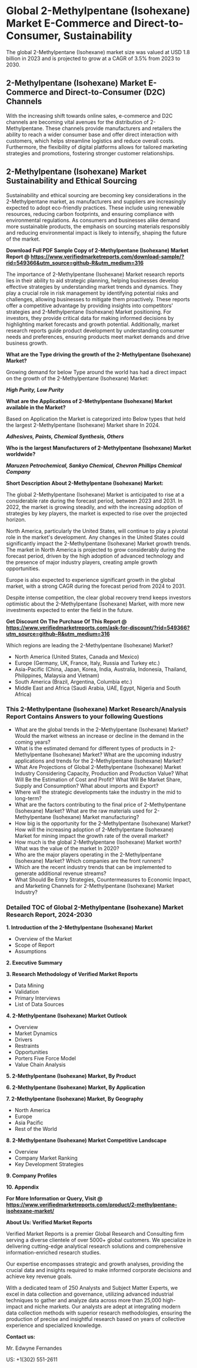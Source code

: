 <h1>Global 2-Methylpentane (Isohexane) Market E-Commerce and Direct-to-Consumer, Sustainability</h1><p class=""><p>The global 2-Methylpentane (Isohexane) market size was valued at USD 1.8 billion in 2023 and is projected to grow at a CAGR of 3.5% from 2023 to 2030.</p> <h2>2-Methylpentane (Isohexane) Market E-Commerce and Direct-to-Consumer (D2C) Channels</h2> <p>With the increasing shift towards online sales, e-commerce and D2C channels are becoming vital avenues for the distribution of 2-Methylpentane. These channels provide manufacturers and retailers the ability to reach a wider consumer base and offer direct interaction with customers, which helps streamline logistics and reduce overall costs. Furthermore, the flexibility of digital platforms allows for tailored marketing strategies and promotions, fostering stronger customer relationships.</p> <h2>2-Methylpentane (Isohexane) Market Sustainability and Ethical Sourcing</h2> <p>Sustainability and ethical sourcing are becoming key considerations in the 2-Methylpentane market, as manufacturers and suppliers are increasingly expected to adopt eco-friendly practices. These include using renewable resources, reducing carbon footprints, and ensuring compliance with environmental regulations. As consumers and businesses alike demand more sustainable products, the emphasis on sourcing materials responsibly and reducing environmental impact is likely to intensify, shaping the future of the market.</p> </p><p class=""><strong>Download Full PDF Sample Copy of 2-Methylpentane (Isohexane) Market Report @ <a href="https://www.verifiedmarketreports.com/download-sample/?rid=549366&utm_source=github-R&utm_medium=316" target="_blank">https://www.verifiedmarketreports.com/download-sample/?rid=549366&utm_source=github-R&utm_medium=316</a></strong></p><p>The importance of&nbsp;2-Methylpentane (Isohexane) Market research reports lies in their ability to aid strategic planning, helping businesses develop effective strategies by understanding market trends and dynamics. They play a crucial role in risk management by identifying potential risks and challenges, allowing businesses to mitigate them proactively. These reports offer a competitive advantage by providing insights into competitors' strategies and 2-Methylpentane (Isohexane) Market positioning. For investors, they provide critical data for making informed decisions by highlighting market forecasts and growth potential. Additionally, market research reports guide product development by understanding consumer needs and preferences, ensuring products meet market demands and drive business growth.</p><p><strong>What are the&nbsp;Type driving the growth of the 2-Methylpentane (Isohexane) Market?</strong></p><p id="" class="">Growing demand for below Type around the world has had a direct impact on the growth of the 2-Methylpentane (Isohexane) Market:</p><p class=""><em><strong>High Purity, Low Purity</strong></em></p><p class=""><strong>What are the&nbsp;Applications&nbsp;of 2-Methylpentane (Isohexane) Market available in the Market?</strong></p><p id="" class="">Based on Application the Market is categorized into Below types that held the largest 2-Methylpentane (Isohexane) Market share In 2024.</p><p class=""><em><strong>Adhesives, Paints, Chemical Synthesis, Others</strong></em></p><p class=""><strong>Who is the largest Manufacturers of 2-Methylpentane (Isohexane) Market worldwide?</strong></p><p><em><strong>Maruzen Petrochemical, Sankyo Chemical, Chevron Phillips Chemical Company</strong></em></p><p id="" class=""><strong>Short Description About 2-Methylpentane (Isohexane) Market:</strong></p><p>The global 2-Methylpentane (Isohexane) Market is anticipated to rise at a considerable rate during the forecast period, between 2023 and 2031. In 2022, the market is growing steadily, and with the increasing adoption of strategies by key players, the market is expected to rise over the projected horizon.</p><p>North America, particularly the United States, will continue to play a pivotal role in the market's development. Any changes in the United States could significantly impact the 2-Methylpentane (Isohexane) Market growth trends. The market in North America is projected to grow considerably during the forecast period, driven by the high adoption of advanced technology and the presence of major industry players, creating ample growth opportunities.</p><p>Europe is also expected to experience significant growth in the global market, with a strong CAGR during the forecast period from 2024 to 2031.</p><p>Despite intense competition, the clear global recovery trend keeps investors optimistic about the 2-Methylpentane (Isohexane) Market, with more new investments expected to enter the field in the future.</p><p id="" class=""><strong>Get Discount On The Purchase Of This Report @ <a href="https://www.verifiedmarketreports.com/ask-for-discount/?rid=549366?utm_source=github-R&utm_medium=316" target="_blank">https://www.verifiedmarketreports.com/ask-for-discount/?rid=549366?utm_source=github-R&utm_medium=316</a></strong></p><p class="">Which regions are leading the 2-Methylpentane (Isohexane) Market?</p><ul><li>North America (United States, Canada and Mexico)</li><li>Europe (Germany, UK, France, Italy, Russia and Turkey etc.)</li><li>Asia-Pacific (China, Japan, Korea, India, Australia, Indonesia, Thailand, Philippines, Malaysia and Vietnam)</li><li>South America (Brazil, Argentina, Columbia etc.)</li><li>Middle East and Africa (Saudi Arabia, UAE, Egypt, Nigeria and South Africa)</li></ul><h3 id="" class="">This 2-Methylpentane (Isohexane) Market Research/Analysis Report Contains Answers to your following Questions</h3><ul><li>What are the global trends in the 2-Methylpentane (Isohexane) Market? Would the market witness an increase or decline in the demand in the coming years?</li><li>What is the estimated demand for different types of products in 2-Methylpentane (Isohexane) Market? What are the upcoming industry applications and trends for the 2-Methylpentane (Isohexane) Market?</li><li>What Are Projections of Global 2-Methylpentane (Isohexane) Market Industry Considering Capacity, Production and Production Value? What Will Be the Estimation of Cost and Profit? What Will Be Market Share, Supply and Consumption? What about imports and Export?</li><li>Where will the strategic developments take the industry in the mid to long-term?</li><li>What are the factors contributing to the final price of 2-Methylpentane (Isohexane) Market? What are the raw materials used for 2-Methylpentane (Isohexane) Market manufacturing?</li><li>How big is the opportunity for the 2-Methylpentane (Isohexane) Market? How will the increasing adoption of 2-Methylpentane (Isohexane) Market for mining impact the growth rate of the overall market?</li><li>How much is the global 2-Methylpentane (Isohexane) Market worth? What was the value of the market In 2020?</li><li>Who are the major players operating in the 2-Methylpentane (Isohexane) Market? Which companies are the front runners?</li><li>Which are the recent industry trends that can be implemented to generate additional revenue streams?</li><li>What Should Be Entry Strategies, Countermeasures to Economic Impact, and Marketing Channels for 2-Methylpentane (Isohexane) Market Industry?</li></ul><h3 id="" class="">Detailed TOC of Global 2-Methylpentane (Isohexane) Market Research Report, 2024-2030</h3><p id="" class=""><strong>1. Introduction of the 2-Methylpentane (Isohexane) Market</strong></p><ul><li>Overview of the Market</li><li>Scope of Report</li><li>Assumptions</li></ul><p id="" class=""><strong>2. Executive Summary</strong></p><p id="" class=""><strong>3. Research Methodology of Verified Market Reports</strong></p><ul><li>Data Mining</li><li>Validation</li><li>Primary Interviews</li><li>List of Data Sources</li></ul><p id="" class=""><strong>4. 2-Methylpentane (Isohexane) Market Outlook</strong></p><ul><li>Overview</li><li>Market Dynamics</li><li>Drivers</li><li>Restraints</li><li>Opportunities</li><li>Porters Five Force Model</li><li>Value Chain Analysis</li></ul><p id="" class=""><strong>5. 2-Methylpentane (Isohexane) Market, By Product</strong></p><p id="" class=""><strong>6. 2-Methylpentane (Isohexane) Market, By Application</strong></p><p id="" class=""><strong>7. 2-Methylpentane (Isohexane) Market, By Geography</strong></p><ul><li>North America</li><li>Europe</li><li>Asia Pacific</li><li>Rest of the World</li></ul><p id="" class=""><strong>8. 2-Methylpentane (Isohexane) Market Competitive Landscape</strong></p><ul><li>Overview</li><li>Company Market Ranking</li><li>Key Development Strategies</li></ul><p id="" class=""><strong>9. Company Profiles</strong></p><p id="" class=""><strong>10. Appendix</strong></p><p id="" class=""><strong>For More Information or Query, Visit @ <a href="https://www.verifiedmarketreports.com/product/2-methylpentane-isohexane-market/" target="_blank">https://www.verifiedmarketreports.com/product/2-methylpentane-isohexane-market/</a></strong></p><p id="" class=""><strong>About Us: Verified Market Reports</strong></p><p id="" class="">Verified Market Reports is a premier Global Research and Consulting firm serving a diverse clientele of over 5000+ global customers. We specialize in delivering cutting-edge analytical research solutions and comprehensive information-enriched research studies.</p><p id="" class="">Our expertise encompasses strategic and growth analyses, providing the crucial data and insights required to make informed corporate decisions and achieve key revenue goals.</p><p id="" class="">With a dedicated team of 250 Analysts and Subject Matter Experts, we excel in data collection and governance, utilizing advanced industrial techniques to gather and analyze data across more than 25,000 high-impact and niche markets. Our analysts are adept at integrating modern data collection methods with superior research methodologies, ensuring the production of precise and insightful research based on years of collective experience and specialized knowledge.</p><p id="" class=""><strong>Contact us:</strong></p><p id="" class="">Mr. Edwyne Fernandes</p><p id="" class="">US: +1(302) 551-2611</p>